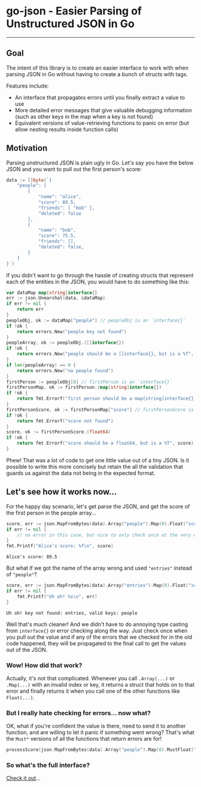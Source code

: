 # go-json  - Easier Parsing of Unstructured JSON in Go
___

## Goal

The intent of this library is to create an easier interface to work with when parsing JSON in Go without having to
create a bunch of structs with tags.

Features include:

 * An interface that propagates errors until you finally extract a value to use
 * More detailed error messages that give valuable debugging information (such as other keys in the map when a key
is not found)
 * Equivalent versions of value-retrieving functions to panic on error (but allow nesting results inside function calls)

## Motivation

Parsing unstructured JSON is plain ugly in Go.  Let's say you have the below JSON  and you want to pull out
the first person's score:

```go
data := []byte(`{
    "people": [
        {
            "name": "alice",
            "score": 89.5,
            "friends": [ "bob" ],
            "deleted": false
        },
        {
            "name": "bob",
            "score": 75.5,
            "friends": [],
            "deleted": false,
        }
    ]
}`)
```

If you didn't want to go through the hassle of creating structs that represent each of the entities in the JSON, you
would have to do something like this:

```go
var dataMap map[string]interface{}
err := json.Unmarshal(data, &dataMap)
if err != nil {
	return err
}
peopleObj, ok := dataMap["people"] // peopleObj is an `interface{}`
if !ok {
	return errors.New("people key not found")
}
peopleArray, ok := peopleObj.([]interface{})
if !ok {
	return errors.New("people should be a []interface{}, but is a %T", peopleArray)
}
if len(peopleArray) == 0 {
	return errors.New("no people found")
}
firstPerson := peopleObj[0] // firstPerson is an `interface{}`
firstPersonMap, ok := firstPerson.(map[string]interface{})
if !ok {
	return fmt.Errorf("first person should be a map[string]interface{}, but is a %T", firstPerson)
}
firstPersonScore, ok := firstPersonMap["score"] // firstPersonScore is an `interface{}`
if !ok {
	return fmt.Errorf("score not found")
}
score, ok := firstPersonScore.(float64)
if !ok {
	return fmt.Errorf("score should be a float64, but is a %T", score)
}
```

Phew!  That was a lot of code to get one little value out of a tiny JSON.  Is it possible to write this more concisely
but retain the all the validation that guards us against the data not being in the expected format.

## Let's see how it works now...

For the happy day scenario, let's get parse the JSON, and get the score of the first person in the people array...

```go
score, err := json.MapFromBytes(data).Array("people").Map(0).Float("score")
if err != nil {
    // no error in this case, but nice to only check once at the very end!
}
fmt.Printf("Alice's score: %f\n", score)
```

```
Alice's score: 89.5
```

But what if we got the name of the array wrong and used `"entries"` instead of `"people"`?
```go
score, err := json.MapFromBytes(data).Array("entries").Map(0).Float("score")
if err != nil {
    fmt.Printf("Uh oh! %s\n", err)
}
```

```
Uh oh! key not found: entries, valid keys: people
```

Well that's much cleaner!  And we didn't have to do annoying type casting from `interface{}` or error checking along the
way. Just check once when you pull out the value and if any of the errors that we checked for in the old code happened,
they will be propagated to the final call to get the values out of the JSON.

### Wow! How did that work?

Actually, it's not that complicated.  Whenever you call `.Array(...)` or `.Map(...)` with an invalid index or key, it
returns a struct that holds on to that error and finally returns it when you call one of the other functions
like `Float(...)`.

### But I really hate checking for errors... now what?

OK, what if you're confident the value is there, need to send it to another function, and are willing to let it panic
if something went wrong?  That's what the `Must*` versions of all the functions that return errors are for!

```go
processScore(json.MapFromBytes(data).Array("people").Map(0).MustFloat("score"))
```

### So what's the full interface?

[Check it out](DOCUMENTATION.md)...
